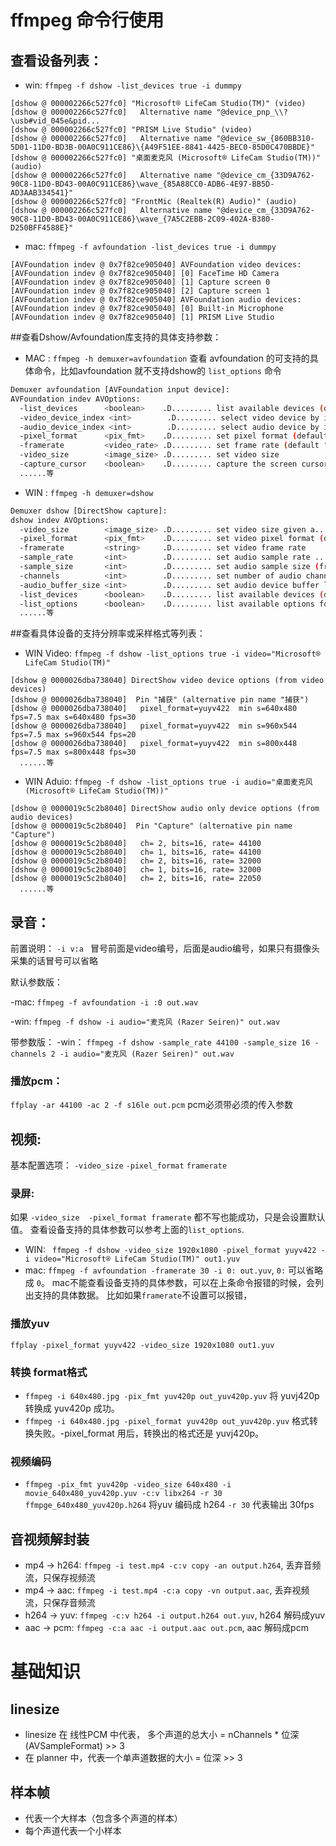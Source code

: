 # ffmpeg 命令行使用

## 查看设备列表：

- win: `ffmpeg -f dshow -list_devices true -i dummpy`
```
[dshow @ 000002266c527fc0] "Microsoft® LifeCam Studio(TM)" (video)
[dshow @ 000002266c527fc0]   Alternative name "@device_pnp_\\?\usb#vid_045e&pid...
[dshow @ 000002266c527fc0] "PRISM Live Studio" (video)
[dshow @ 000002266c527fc0]   Alternative name "@device_sw_{860BB310-5D01-11D0-BD3B-00A0C911CE86}\{A49F51EE-8841-4425-BEC0-85D0C470BBDE}"
[dshow @ 000002266c527fc0] "桌面麦克风 (Microsoft® LifeCam Studio(TM))" (audio)
[dshow @ 000002266c527fc0]   Alternative name "@device_cm_{33D9A762-90C8-11D0-BD43-00A0C911CE86}\wave_{85A88CC0-ADB6-4E97-BB5D-AD3AAB334541}"
[dshow @ 000002266c527fc0] "FrontMic (Realtek(R) Audio)" (audio)
[dshow @ 000002266c527fc0]   Alternative name "@device_cm_{33D9A762-90C8-11D0-BD43-00A0C911CE86}\wave_{7A5C2EBB-2C09-402A-B380-D250BFF4588E}"
```

- mac: `ffmpeg -f avfoundation -list_devices true -i dummpy`


```
[AVFoundation indev @ 0x7f82ce905040] AVFoundation video devices:
[AVFoundation indev @ 0x7f82ce905040] [0] FaceTime HD Camera
[AVFoundation indev @ 0x7f82ce905040] [1] Capture screen 0
[AVFoundation indev @ 0x7f82ce905040] [2] Capture screen 1
[AVFoundation indev @ 0x7f82ce905040] AVFoundation audio devices:
[AVFoundation indev @ 0x7f82ce905040] [0] Built-in Microphone
[AVFoundation indev @ 0x7f82ce905040] [1] PRISM Live Studio
```
##查看Dshow/Avfoundation库支持的具体支持参数：

- MAC : `ffmpeg -h demuxer=avfoundation`
 查看 avfoundation 的可支持的具体命令，比如avfoundation 就不支持dshow的 `list_options` 命令
 
```bash
Demuxer avfoundation [AVFoundation input device]:
AVFoundation indev AVOptions:
  -list_devices      <boolean>    .D......... list available devices (default false)
  -video_device_index <int>        .D......... select video device by index for devices with same name ...
  -audio_device_index <int>        .D......... select audio device by index for devices with same name ...
  -pixel_format      <pix_fmt>    .D......... set pixel format (default yuv420p)
  -framerate         <video_rate> .D......... set frame rate (default "ntsc")
  -video_size        <image_size> .D......... set video size
  -capture_cursor    <boolean>    .D......... capture the screen cursor (default false)
  ......等
```

- WIN : `ffmpeg -h demuxer=dshow`
 
```bash
Demuxer dshow [DirectShow capture]:
dshow indev AVOptions:
  -video_size        <image_size> .D......... set video size given a...
  -pixel_format      <pix_fmt>    .D......... set video pixel format (default none)
  -framerate         <string>     .D......... set video frame rate
  -sample_rate       <int>        .D......... set audio sample rate ...
  -sample_size       <int>        .D......... set audio sample size (from 0 to 16) (default 0)
  -channels          <int>        .D......... set number of audio channels, ...
  -audio_buffer_size <int>        .D......... set audio device buffer latency size in ...
  -list_devices      <boolean>    .D......... list available devices (default false)
  -list_options      <boolean>    .D......... list available options for specified device...
  ......等
```


##查看具体设备的支持分辨率或采样格式等列表：

- WIN Video: `ffmpeg -f dshow -list_options true -i video="Microsoft® LifeCam Studio(TM)"`

```
[dshow @ 0000026dba738040] DirectShow video device options (from video devices)
[dshow @ 0000026dba738040]  Pin "捕获" (alternative pin name "捕获")
[dshow @ 0000026dba738040]   pixel_format=yuyv422  min s=640x480 fps=7.5 max s=640x480 fps=30
[dshow @ 0000026dba738040]   pixel_format=yuyv422  min s=960x544 fps=7.5 max s=960x544 fps=20
[dshow @ 0000026dba738040]   pixel_format=yuyv422  min s=800x448 fps=7.5 max s=800x448 fps=30
  ......等
```

- WIN Aduio: `ffmpeg -f dshow -list_options true -i audio="桌面麦克风 (Microsoft® LifeCam Studio(TM))"`

```
[dshow @ 0000019c5c2b8040] DirectShow audio only device options (from audio devices)
[dshow @ 0000019c5c2b8040]  Pin "Capture" (alternative pin name "Capture")
[dshow @ 0000019c5c2b8040]   ch= 2, bits=16, rate= 44100 
[dshow @ 0000019c5c2b8040]   ch= 1, bits=16, rate= 44100
[dshow @ 0000019c5c2b8040]   ch= 2, bits=16, rate= 32000
[dshow @ 0000019c5c2b8040]   ch= 1, bits=16, rate= 32000
[dshow @ 0000019c5c2b8040]   ch= 2, bits=16, rate= 22050
  ......等
```

## 录音：
前置说明： `-i v:a ` 冒号前面是video编号，后面是audio编号，如果只有摄像头采集的话冒号可以省略


默认参数版：

-mac: `ffmpeg -f avfoundation -i :0 out.wav`

-win: `ffmpeg -f dshow -i audio="麦克风 (Razer Seiren)" out.wav`

带参数版：
-win： `ffmpeg -f dshow -sample_rate 44100 -sample_size 16 -channels 2 -i audio="麦克风 (Razer Seiren)" out.wav`

### 播放pcm：
`ffplay -ar 44100 -ac 2 -f s16le out.pcm` pcm必须带必须的传入参数

## 视频:
基本配置选项： `-video_size` `-pixel_format` `framerate`

### 录屏:
如果 `-video_size  -pixel_format framerate` 都不写也能成功，只是会设置默认值。 查看设备支持的具体参数可以参考上面的`list_options`.

- WIN: ` ffmpeg -f dshow -video_size 1920x1080 -pixel_format yuyv422 -i video="Microsoft® LifeCam Studio(TM)" out1.yuv` 
- mac: `ffmpeg -f avfoundation -framerate 30 -i 0: out.yuv`, `0:` 可以省略成 `0`。
  mac不能查看设备支持的具体参数，可以在上条命令报错的时候，会列出支持的具体数据。 比如如果`framerate`不设置可以报错，


### 播放yuv
`ffplay -pixel_format yuyv422 -video_size 1920x1080 out1.yuv`

### 转换 format格式

- `ffmpeg -i 640x480.jpg -pix_fmt yuv420p out_yuv420p.yuv` 将 yuvj420p 转换成 yuv420p 成功。
- `ffmpeg -i 640x480.jpg -pixel_format yuv420p out_yuv420p.yuv` 格式转换失败。-pixel_format 用后，转换出的格式还是 yuvj420p。

### 视频编码

- `ffmpeg -pix_fmt yuv420p -video_size 640x480 -i  movie_640x480_yuv420p.yuv -c:v libx264 -r 30 ffmpge_640x480_yuv420p.h264` 将yuv 编码成 h264
 `-r 30` 代表输出 30fps

## 音视频解封装

- mp4 -> h264: `ffmpeg -i test.mp4 -c:v copy -an output.h264`, 丢弃音频流，只保存视频流
- mp4 -> aac: `ffmpeg -i test.mp4 -c:a copy -vn output.aac`, 丢弃视频流，只保存音频流 
- h264 -> yuv: `ffmpeg -c:v h264 -i output.h264 out.yuv`, h264 解码成yuv
- aac -> pcm: `ffmpeg -c:a aac -i output.aac out.pcm`, aac 解码成pcm


# 基础知识

## linesize
- linesize  在 线性PCM 中代表， 多个声道的总大小 = nChannels * 位深(AVSampleFormat) >> 3
- 在 planner 中，代表一个单声道数据的大小  = 位深 >> 3

## 样本帧
- 代表一个大样本（包含多个声道的样本）
- 每个声道代表一个小样本
